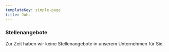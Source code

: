 ```yaml
---
templateKey: simple-page
title: Jobs
---
```

### Stellenangebote

Zur Zeit haben wir keine Stellenangebote in unserem Unternehmen für Sie.
